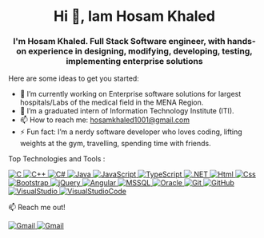 <h1 align="center">Hi 👋, Iam Hosam Khaled </h1>
<h3 align="center">I'm Hosam Khaled. Full Stack Software engineer, with hands-on experience in designing, modifying, developing, testing, implementing enterprise solutions</h3>


Here are some ideas to get you started:

- 🔭 I’m currently working on Enterprise software solutions for largest hospitals/Labs of the medical field in the MENA Region.
- 🔭 I’m a graduated intern of Information Technology Institute (ITI).
- 📫 How to reach me: hosamkhaled1001@gmail.com
- ⚡ Fun fact: I’m a nerdy software developer who loves coding, lifting weights at the gym, travelling, spending time with friends.



Top Technologies and Tools : 

<p>
  <a href="https://www.cprogramming.com/" target="_blank"> 
    <img alt="C" src="https://img.shields.io/badge/C%20-%232370ED.svg?style=plastic&logo=c&logoColor=white">
  </a> 
  <a href="https://www.w3schools.com/cpp/" target="_blank"> 
    <img alt="C++" src="https://img.shields.io/badge/C++%20-%2300599C.svg?style=plastic&logo=c%2B%2B&logoColor=white">
  </a>
  <a href="https://www.w3schools.com/cpp/" target="_blank"> 
    <img alt="C#" src="https://img.shields.io/badge/C%23-239120?style=plastic&logo=c-sharp&logoColor=white">
  </a>
  <a href="https://www.java.com" target="_blank"> 
    <img alt="Java" src="https://img.shields.io/badge/Java-%23007396.svg?style=plastic&logo=java&logoColor=white">
  </a>
  <a href="https://developer.mozilla.org/en-US/docs/Web/JavaScript" target="_blank"> 
     <img alt="JavaScript" src="https://img.shields.io/badge/JavaScript%20-%23F7DF1E.svg?style=plastic&logo=javascript&logoColor=black">
  </a>
    <a href="" target="_blank"> 
     <img alt="TypeScript" src="https://img.shields.io/badge/TypeScript-007ACC?style=plastic&logo=typescript&logoColor=white">
  </a>
  <a href="" target="_blank"> 
     <img alt=".NET" src="https://img.shields.io/badge/.NET-5C2D91?style=plastic&logo=.net&logoColor=white">
  </a>
  <a href="" target="_blank"> 
     <img alt="Html" src="https://img.shields.io/badge/HTML-239120?style=plastic&logo=html5&logoColor=white">
  </a>
  <a href="" target="_blank"> 
     <img alt="Css" src="https://img.shields.io/badge/CSS-239120?&style=plastic&logo=css3&logoColor=white">
  </a>
  <a href="" target="_blank"> 
     <img alt="Bootstrap" src="https://img.shields.io/badge/Bootstrap-563D7C?style=plastic&logo=bootstrap&logoColor=white">
  </a>
  <a href="" target="_blank"> 
     <img alt="jQuery" src="https://img.shields.io/badge/jQuery-0769AD?style=plastic&logo=jquery&logoColor=white">
  </a>
  <a href="" target="_blank"> 
     <img alt="Angular" src="https://img.shields.io/badge/Angular-DD0031?style=plastic&logo=angular&logoColor=white">
  </a>
  <a href="" target="_blank"> 
     <img alt="MSSQL" src="https://img.shields.io/badge/Microsoft_SQL_Server-CC2927?style=plastic&logo=microsoft-sql-server&logoColor=white">
  </a>
  <a href="" target="_blank"> 
     <img alt="Oracle" src="https://img.shields.io/badge/Oracle-F80000?style=plastic&logo=Oracle&logoColor=white">
  </a>
  <a href="" target="_blank"> 
     <img alt="Git" src="https://img.shields.io/badge/GIT-E44C30?style=plastic&logo=git&logoColor=white">
  </a>
  <a href="" target="_blank"> 
     <img alt="GitHub" src="https://img.shields.io/badge/GitHub-100000?style=plastic&logo=github&logoColor=white">
  </a>
  <a href="" target="_blank"> 
     <img alt="VisualStudio" src="https://img.shields.io/badge/Visual_Studio-5C2D91?style=plastic&logo=visual%20studio&logoColor=white">
  </a>
  <a href="" target="_blank"> 
     <img alt="VisualStudioCode" src="https://img.shields.io/badge/Visual_Studio_Code-0078D4?style=plastic&logo=visual%20studio%20code&logoColor=white">
  </a>
</p>

📫 Reach me out!

<p>
  <a href="mailto:hosamkhaled1001@gmail.com" target="_blank"> 
     <img alt="Gmail" src="https://img.shields.io/badge/Gmail-D14836?style=plastic&logo=gmail&logoColor=white">
  </a>
    <a href="https://www.linkedin.com/in/hosam-khaled-212133207/" target="_blank"> 
     <img alt="Gmail" src="https://img.shields.io/badge/LinkedIn-0077B5?style=plastic&logo=linkedin&logoColor=white">
  </a>
</p>

  
  
  
  
  
  
  
  
  
  
  
  
  
  
